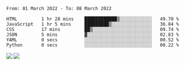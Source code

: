 <!--START_SECTION:waka-->

```text
From: 01 March 2022 - To: 08 March 2022

HTML         1 hr 28 mins    ████████████▒░░░░░░░░░░░░   49.70 %
JavaScript   1 hr 5 mins     █████████▒░░░░░░░░░░░░░░░   36.84 %
CSS          17 mins         ██▒░░░░░░░░░░░░░░░░░░░░░░   09.74 %
JSON         5 mins          ▓░░░░░░░░░░░░░░░░░░░░░░░░   02.83 %
YAML         0 secs          ░░░░░░░░░░░░░░░░░░░░░░░░░   00.52 %
Python       0 secs          ░░░░░░░░░░░░░░░░░░░░░░░░░   00.22 %
```

<!--END_SECTION:waka-->
<a href="https://github.com/anuraghazra/github-readme-stats">
  <img align="left" src="https://github-readme-stats.vercel.app/api?username=Tanesan&count_private=true&show_icons=true" />
<img align="left" src="https://github-readme-stats.vercel.app/api/top-langs/?username=Tanesan" />
</a>
